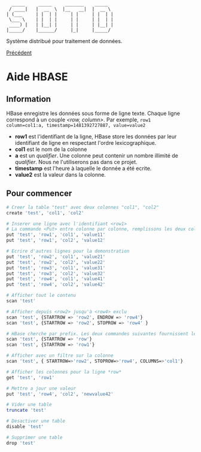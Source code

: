       _____     _____     _______    _____  
     / ____|   |  __  \  |__   __|  |  __ \ 
    | (___     | |  | |     | |     | |  | |
     \___ \    | |  | |     | |     | |  | |
     ____) |   | |__| |     | |     | |__| |
    |_____/    |______/     |_|     |_____/ 

Système distribué pour traitement de données.

[Précédent](../HBASE.md)

# Aide HBASE

## Information

HBase enregistre les données sous forme de ligne texte. Chaque ligne correspond à un couple *<row, column>*. 
Par exemple, 
`row1      column=col1:a, timestamp=1481392727887, value=value2`

- **row1** est l'identifiant de la ligne, HBase store les données par leur identifiant de ligne en respectant l'ordre lexicographique. 
- **col1** est le nom de la colonne
- **a** est un *qualifier*. Une colonne peut contenir un nombre illimité de *qualifier*. Nous ne l'utiliserons pas dans ce projet. 
- **timestamp** est l'heure à laquelle le donnée a été ecrite. 
- **value2** est la valeur dans la colonne. 

## Pour commencer

```bash
# Creer la table "test" avec deux colonnes "col1", "col2" 
create 'test', 'col1', 'col2'

# Inserer une ligne avec l'identifiant <row1>
# La commande <Put> entre colonne par colonne, remplissons les deux colonnes
put 'test', 'row1', 'col1', 'value11'
put 'test', 'row1', 'col2', 'value12'

# Ecrire d'autres lignes pour la demonstration
put 'test', 'row2', 'col1', 'value21'
put 'test', 'row2', 'col2', 'value22'
put 'test', 'row3', 'col1', 'value31'
put 'test', 'row3', 'col2', 'value32'
put 'test', 'row4', 'col1', 'value41'
put 'test', 'row4', 'col2', 'value42'

# Afficher tout le contenu
scan 'test'

# Afficher depuis <row2> jusqu'à <row4> exclu
scan 'test', {STARTROW => 'row2', ENDROW => 'row4'}
scan 'test', {STARTROW => 'row2', STOPROW => 'row4' }

# HBase cherche par prefix. Les deux commandes suivantes fournissent le meme resultat.
scan 'test', {STARTROW => 'row'}
scan 'test', {STARTROW => 'row1'}

# Afficher avec un filtre sur la colonne
scan 'test', { STARTROW=>'row2', STOPROW=>'row4', COLUMNS=>'col1'}

# Afficher les colonnes pour la ligne *row*
get 'test', 'row1'

# Mettre a jour une valeur
put 'test', 'row4', 'col2', 'newvalue42'

# Vider une table
truncate 'test'

# Desactiver une table
disable 'test'

# Supprimer une table
drop 'test'

```
